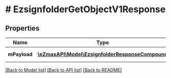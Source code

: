 # # EzsignfolderGetObjectV1Response

## Properties

Name | Type | Description | Notes
------------ | ------------- | ------------- | -------------
**mPayload** | [**\eZmaxAPI\Model\EzsignfolderResponseCompound**](EzsignfolderResponseCompound.md) | Payload for GET /1/object/ezsignfolder/{pkiEzsignfolderID} |

[[Back to Model list]](../../README.md#models) [[Back to API list]](../../README.md#endpoints) [[Back to README]](../../README.md)
